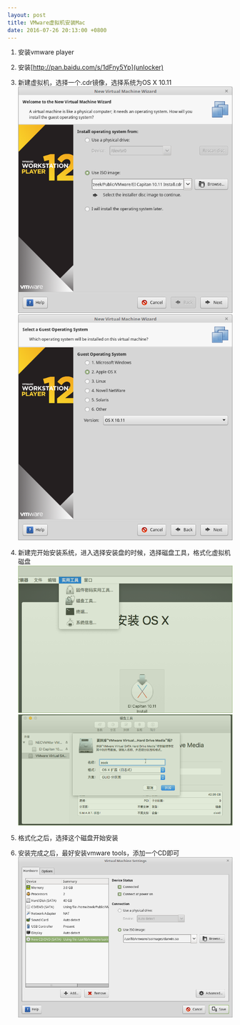 ```yaml
---
layout: post
title: VMware虚拟机安装Mac
date: 2016-07-26 20:13:00 +0800
---
```

1. 安装vmware player

2. 安装[http://pan.baidu.com/s/1dFny5Yp](unlocker)

3. 新建虚拟机，选择一个.cdr镜像，选择系统为OS X 10.11
![choose-image](/image/choose-image.png)
![choose-os](/image/choose-os.png)

4. 新建完开始安装系统，进入选择安装盘的时候，选择磁盘工具，格式化虚拟机磁盘
![disk](/image/disk.png)
![format](/image/format.png)

5. 格式化之后，选择这个磁盘开始安装

6. 安装完成之后，最好安装vmware tools，添加一个CD即可
![vmware-tools](/image/vmware-tools.png)
